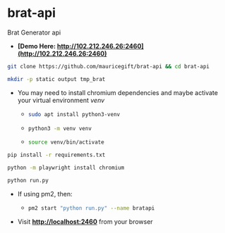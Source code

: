 # brat-api

Brat Generator api

- **[Demo Here: http://102.212.246.26:2460](http://102.212.246.26:2460)**

```bash
git clone https://github.com/mauricegift/brat-api && cd brat-api
```

```bash
mkdir -p static output tmp_brat
```

- You may need to install chromium dependencies and maybe activate your virtual environment _venv_
  - ```bash
    sudo apt install python3-venv
    ```
  - ```bash
    python3 -m venv venv
    ```

  - ```bash
    source venv/bin/activate
    ```

```bash
pip install -r requirements.txt
```

```bash
python -m playwright install chromium
```

```bash
python run.py
```
- If using pm2, then:
  - ```bash
    pm2 start "python run.py" --name bratapi
    ```

- Visit **[http://localhost:2460](http://localhost:2460)** from your browser
